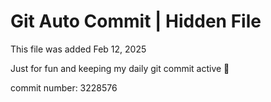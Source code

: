 # Git Auto Commit | Hidden File

This file was added Feb 12, 2025

Just for fun and keeping my daily git commit active 🤪

commit number: 3228576
